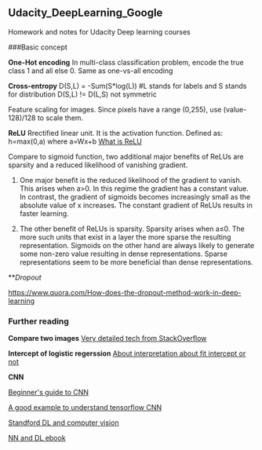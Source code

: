 ## Udacity_DeepLearning_Google
Homework and notes for Udacity Deep learning courses

###Basic concept

**One-Hot encoding**
In multi-class classification problem, encode the true class 1 and all else 0. Same as one-vs-all encoding


**Cross-entropy**
D(S,L) = -Sum(S*log(L)) #L stands for labels and S stands for distribution
D(S,L) != D(L,S) not symmetric

Feature scaling for images. Since pixels have a range (0,255), use (value-128)/128 to scale them.

**ReLU**
Rrectified linear unit. It is the activation function. Defined as: h=max(0,a) where a=Wx+b
[What is ReLU](https://en.wikipedia.org/wiki/Rectifier_(neural_networks))

Compare to sigmoid function, two additional major benefits of ReLUs are sparsity and a reduced likelihood of vanishing gradient. 

1. One major benefit is the reduced likelihood of the gradient to vanish. This arises when a>0. In this regime the gradient has a constant value. In contrast, the gradient of sigmoids becomes increasingly small as the absolute value of x increases. The constant gradient of ReLUs results in faster learning.

2. The other benefit of ReLUs is sparsity. Sparsity arises when a≤0. The more such units that exist in a layer the more sparse the resulting representation. Sigmoids on the other hand are always likely to generate some non-zero value resulting in dense representations. Sparse representations seem to be more beneficial than dense representations.

***Dropout*

https://www.quora.com/How-does-the-dropout-method-work-in-deep-learning

### Further reading

**Compare two images**
[Very detailed tech from StackOverflow](http://stackoverflow.com/questions/189943/how-can-i-quantify-difference-between-two-images)

**Intercept of logistic regerssion**
[About interpretation about fit intercept or not](http://stats.stackexchange.com/questions/131456/confused-about-0-intercept-in-logistic-regression-in-r)

**CNN**

[Beginner's guide to CNN](https://adeshpande3.github.io/adeshpande3.github.io/A-Beginner's-Guide-To-Understanding-Convolutional-Neural-Networks/)

[A good example to understand tensorflow CNN](http://mourafiq.com/2016/08/10/playing-with-convolutions-in-tensorflow.html)

[Standford DL and computer vision](http://cs231n.github.io/convolutional-networks/#overview)

[NN and DL ebook](http://neuralnetworksanddeeplearning.com/)


